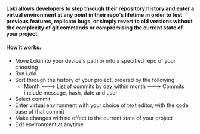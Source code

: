 #### Loki allows developers to step through their repository history and enter a virtual environment at any point in their repo's lifetime in order to test previous features, replicate bugs, or simply revert to old versions without the complexity of git commands or compromising the current state of your project. 

#### How it works:
- Move Loki into your device's path or into a specified repo of your choosing
- Run Loki 
- Sort through the history of your project, ordered by the following
	- Month ---> List of commits by day within month ---> Commits include message, hash, date and user
- Select commit
- Enter virtual environment with your choice of text editor, with the code base of that commit
- Make changes with no effect to the current state of your project
- Exit environment at anytime
